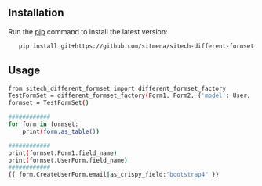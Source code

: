 

## Installation

Run the [pip](https://pip.pypa.io/en/stable/) command to install the latest version:

```bash
   pip install git+https://github.com/sitmena/sitech-different-formset.git
```

## Usage

```bash
from sitech_different_formset import different_formset_factory
TestFormSet = different_formset_factory(Form1, Form2, {'model': User, 'fields': ['first_name', 'last_name']})
formset = TestFormSet()

############
for form in formset:
	print(form.as_table())

############
print(formset.Form1.field_name)	
print(formset.UserForm.field_name)
############
{{ form.CreateUserForm.email|as_crispy_field:"bootstrap4" }}	
	

```



    

